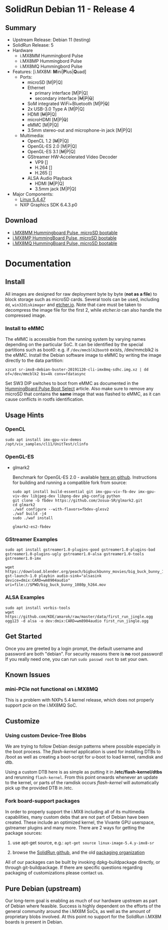 # SolidRun Debian 11 - Release 4

## Summary

- Upstream Release: Debian 11 (testing)
- SolidRun Release: 5
- Hardware
  - i.MX8MM Hummingbord Pulse
  - i.MX8MP Hummingbord Pulse
  - i.MX8MQ Hummingbord Pulse
- Features: [i.MX8M: **M**ini|**P**lus|**Q**uad]
  - Ports:
    - microSD [M|P|Q]
    - Ethernet
      - primary interface [M|P|Q]
      - secondary interface [~~M~~|~~P~~|~~Q~~]
    - SoM integrated WiFi+Bluetooth [M|P|~~Q~~]
    - 2x USB-3.0 Type A [M|P|Q]
    - HDMI [~~M~~|~~P~~|Q]
    - microHDMI [M|P|~~Q~~]
    - eMMC [M|P|Q]
    - 3.5mm stereo-out and microphone-in jack [M|P|Q]
  - Multimedia:
    - OpenCL 1.2 [~~M~~|P|Q]
    - OpenGL-ES 2.0 [M|P|Q]
    - OpenGL-ES 3.1 [~~M~~|P|Q]
    - GStreamer HW-Accelerated Video Decoder
      - VP9 []
      - H.264 []
      - H.265 []
    - ALSA Audio Playback
      - HDMI [~~M~~|P|Q]
      - 3.5mm jack [M|P|Q]
- Major Components:
  - [Linux 5.4.47](https://github.com/SolidRun/linux-stable/tree/linux-5.4.y-imx8)
  - NXP Graphics SDK 6.4.3.p0

## Download

- [i.MX8MM Hummingboard Pulse, microSD bootable](https://images.solid-run.com/IMX8/Debian/sr-imx8-debian-bullseye-20210324-cli-imx8mm-sdhc-hummingboard-pulse.img.xz)
- [i.MX8MP HummingBoard Pulse, microSD bootable](https://images.solid-run.com/IMX8/Debian/sr-imx8-debian-bullseye-20210324-cli-imx8mp-sdhc-hummingboard-pulse.img.xz)
- [i.MX8MQ HummingBoard Pulse, microSD bootable](https://images.solid-run.com/IMX8/Debian/sr-imx8-debian-bullseye-20210324-cli-imx8mq-sdhc-hummingboard-pulse.img.xz)

# Documentation

## Install

All images are designed for raw deployment byte by byte (**not as a file**) to block storage such as microSD cards. Several tools can be used, including `dd`, `win32diskimager` and [etcher.io](https://etcher.io/). Note that care must be taken to decompress the image file for the first 2, while *etcher.io* can also handle the compressed image.

### Install to eMMC

The eMMC is accessible from the running system by varying names depending on the particular SoC. It can be identified by the special partitions such as boot0: e.g. if `/dev/mmcblk2boot0` exists, /dev/mmcblk2 is the eMMC. Install the
Debian software image to eMMC by writing the image directly to the data partition:

	xzcat sr-imx8-debian-buster-20191120-cli-imx8mq-sdhc.img.xz | dd of=/dev/mmcblk2 bs=4k conv=fdatasync

Set SW3 DIP switches to boot from eMMC as documented in the [HummingBoard
Pulse Boot
Select](https://solidrun.atlassian.net/wiki/spaces/developer/pages/287343073/HummingBoard+Pulse+and+Ripple+Boot+Select)
article.
Also make sure to remove any microSD that contains the **same** image that was flashed to eMMC, as it can cause conflicts in rootfs identification.

## Usage Hints

### OpenCL

    sudo apt install imx-gpu-viv-demos
    /opt/viv_samples/cl11/UnitTest/clinfo

### OpenGL-ES

- glmark2

  Benchmark for OpenGL-ES 2.0 - available [here on github](https://github.com/glmark2/glmark2).
  Instructions for building and running a compatible fork from source:

      sudo apt install build-essential git imx-gpu-viv-fb-dev imx-gpu-viv-dev libjpeg-dev libpng-dev pkg-config python
      git clone -b fbdev https://github.com/Josua-SR/glmark2.git
      cd glmark2
      ./waf configure --with-flavors=fbdev-glesv2
      ./waf build -j4
      sudo ./waf install

      glmark2-es2-fbdev

### GStreamer Examples

    sudo apt install gstreamer1.0-plugins-good gstreamer1.0-plugins-bad gstreamer1.0-plugins-ugly gstreamer1.0-alsa gstreamer1.0-tools gstreamer1.0-imx

    wget https://download.blender.org/peach/bigbuckbunny_movies/big_buck_bunny_1080p_h264.mov
    gst-launch-1.0 playbin audio-sink="alsasink device=dmix:CARD=wm8904audio" uri=file://$PWD/big_buck_bunny_1080p_h264.mov

### ALSA Examples

    sudo apt install vorbis-tools
    wget https://github.com/KDE/amarok/raw/master/data/first_run_jingle.ogg
    ogg123 -d alsa -o dev:dmix:CARD=wm8904audio first_run_jingle.ogg

## Get Started

Once you are greeted by a login prompt, the default username and password are both "debian". For security reasons there is **no** root password! If you really need one, you can run `sudo passwd root` to set your own.

## Known Issues

### mini-PCIe not functional on i.MX8MQ

This is a problem with NXPs 5.4 kernel release, which does not properly support pcie on the i.MX8MQ SoC.

## Customize

### Using custom Device-Tree Blobs

We are trying to follow Debian design patterns where possible especially in the boot process. The *flash-kernel* application is used for installing DTBs to /boot as well as creating a boot-script for u-boot to load kernel, ramdisk and dtb.

Using a custom DTB here is as simple as putting it in **/etc/flash-kernel/dtbs** and rerunning `flash-kernel`. From this point onwards whenever an update to the kernel, or parts of the ramdisk occurs *flash-kernel* will automatically pick up the provided DTB in /etc.

### Fork board-support packages

In order to properly support the i.MX8 including all of its multimedia capabilities, many custom debs that are not part of Debian have been created. These include an optimized kernel, the Vivante GPU userspace, gstreamer plugins and many more. There are 2 ways for getting the package sources:

1. use apt-get source, e.g.: `apt-get source linux-image-5.4.y-imx8-sr`

2. browse the [SolidRun github](https://github.com/SolidRun), and the old [packaging organization](https://github.com/mxOBS)

All of our packages can be built by invoking dpkg-buildpackage directly, or through git-buildpackage. If there are specific questions regarding packaging of customizations please contact us.

## Pure Debian (upstream)

Our long-term goal is enabling as much of our hardware upstream as part of Debian where feasible. Success is highly dependent on the efforts of the general community around the i.MX8M SoCs, as well as the amount of proprietary blobs involved. At this point no support for the SolidRun i.MX8M boards is present in Debian.
